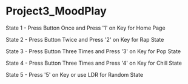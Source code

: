 # Project3_MoodPlay

State 1 - Press Button Once and Press '1' on Key for Home Page

State 2 - Press Button Twice and Press '2' on Key for Rap State

State 3 - Press Button Three Times and Press '3' on Key for Pop State

State 4 - Press Button Three Times and Press '4' on Key for Chill State

State 5 - Press '5' on Key or use LDR for Random State
